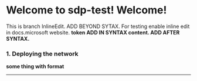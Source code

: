 Welcome to sdp-test! Welcome!
=============================

This is branch InlineEdit. ADD BEYOND SYTAX. For testing enable inline edit in docs.microsoft website. **token ADD IN SYNTAX content. ADD AFTER SYNTAX.**


### 1. Deploying the network
**some thing with format**
- - -

